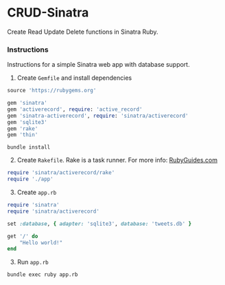 # CRUD-Sinatra
 Create Read Update Delete functions in Sinatra Ruby.

### Instructions

Instructions for a simple Sinatra web app with database support.

1. Create `Gemfile` and install dependencies

```ruby
source 'https://rubygems.org'

gem 'sinatra'                                       
gem 'activerecord', require: 'active_record'                                       # ORM to talk to database
gem 'sinatra-activerecord', require: 'sinatra/activerecord'                        # AR work on Sinatra
gem 'sqlite3'                                                                      # Database adapter
gem 'rake'                                                                         # Task runner
gem 'thin'                                                                         # Thin and fast web server
```

```console
bundle install
```

2. Create `Rakefile`. Rake is a task runner. For more info: [RubyGuides.com](https://www.rubyguides.com/2019/02/ruby-rake/)

```ruby
require 'sinatra/activerecord/rake'
require './app'
```

3. Create `app.rb`

```ruby
require 'sinatra'
require 'sinatra/activerecord'

set :database, { adapter: 'sqlite3', database: 'tweets.db' }

get '/' do
    "Hello world!"
end
```

3. Run `app.rb`

```console
bundle exec ruby app.rb
```